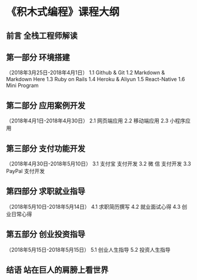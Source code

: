 # 《积木式编程》课程大纲

## 前言 全栈工程师解读

## 第一部分 环境搭建
（2018年3月25日-2018年4月1日）
1.1 Github & Git
1.2 Markdown & Markdown Here
1.3 Ruby on Rails
1.4 Heroku & Aliyun
1.5 React-Native
1.6 Mini Program

## 第二部分 应用案例开发
（2018年4月1日-2018年4月30日）
2.1 网页端应用
2.2 移动端应用
2.3 小程序应用

## 第三部分 支付功能开发
（2018年4月30日-2018年5月10日）
3.1 支付宝 支付开发
3.2 微   信  支付开发
3.3 PayPal 支付开发

## 第四部分 求职就业指导
（2018年5月10日-2018年5月14日）
4.1 求职简历撰写
4.2 就业面试心得
4.3 创业日常心得

## 第五部分 创业投资指导
（2018年5月15日-2018年5月15日）
5.1 创业人生指导
5.2 投资人生指导

## 结语 站在巨人的肩膀上看世界
